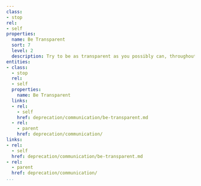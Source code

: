 ```yaml
---
class:
- stop
rel:
- self
properties:
  name: Be Transparent
  sort: 7
  level: 2
  description: Try to be as transparent as you possibly can, throughout the process.
entities:
- class:
  - stop
  rel:
  - self
  properties:
    name: Be Transparent
  links:
  - rel:
    - self
    href: deprecation/communication/be-transparent.md
  - rel:
    - parent
    href: deprecation/communication/
links:
- rel:
  - self
  href: deprecation/communication/be-transparent.md
- rel:
  - parent
  href: deprecation/communication/
...
```

